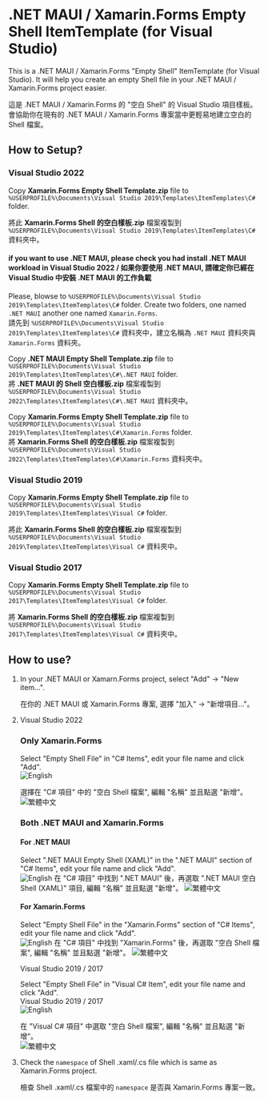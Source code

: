 # .NET MAUI / Xamarin.Forms Empty Shell ItemTemplate (for Visual Studio)

This is a .NET MAUI / Xamarin.Forms "Empty Shell" ItemTemplate (for Visual Studio). It will help you create an empty Shell file in your .NET MAUI / Xamarin.Forms project easier.  
 
這是 .NET MAUI / Xamarin.Forms 的 "空白 Shell" 的 Visual Studio 項目樣板。會協助你在現有的 .NET MAUI / Xamarin.Forms 專案當中更輕易地建立空白的 Shell 檔案。  

## How to Setup?

### Visual Studio 2022
Copy **Xamarin.Forms Empty Shell Template.zip** file to `%USERPROFILE%\Documents\Visual Studio 2019\Templates\ItemTemplates\C#` folder.  
 
將此 **Xamarin.Forms Shell 的空白樣板.zip** 檔案複製到 `%USERPROFILE%\Documents\Visual Studio 2019\Templates\ItemTemplates\C#` 資料夾中。  

#### if you want to use .NET MAUI, please check you had install .NET MAUI workload in Visual Studio 2022 / 如果你要使用 .NET MAUI, 請確定你已經在 Visual Studio 中安裝 .NET MAUI 的工作負載

Please, blowse to `%USERPROFILE%\Documents\Visual Studio 2019\Templates\ItemTemplates\C#` folder. Create two folders, one named `.NET MAUI` another one named `Xamarin.Forms`.  
請先到 `%USERPROFILE%\Documents\Visual Studio 2019\Templates\ItemTemplates\C#` 資料夾中，建立名稱為 `.NET MAUI` 資料夾與 `Xamarin.Forms` 資料夾。  

Copy **.NET MAUI Empty Shell Template.zip** file to `%USERPROFILE%\Documents\Visual Studio 2019\Templates\ItemTemplates\C#\.NET MAUI` folder.  
將 **.NET MAUI 的 Shell 空白樣板.zip** 檔案複製到 `%USERPROFILE%\Documents\Visual Studio 2022\Templates\ItemTemplates\C#\.NET MAUI` 資料夾中。  
  
Copy **Xamarin.Forms Empty Shell Template.zip** file to `%USERPROFILE%\Documents\Visual Studio 2019\Templates\ItemTemplates\C#\Xamarin.Forms` folder.  
將 **Xamarin.Forms Shell 的空白樣板.zip** 檔案複製到 `%USERPROFILE%\Documents\Visual Studio 2022\Templates\ItemTemplates\C#\Xamarin.Forms` 資料夾中。  

  
### Visual Studio 2019
Copy **Xamarin.Forms Empty Shell Template.zip** file to `%USERPROFILE%\Documents\Visual Studio 2019\Templates\ItemTemplates\Visual C#` folder.  
 
將此 **Xamarin.Forms Shell 的空白樣板.zip** 檔案複製到 `%USERPROFILE%\Documents\Visual Studio 2019\Templates\ItemTemplates\Visual C#` 資料夾中。  

### Visual Studio 2017
Copy **Xamarin.Forms Empty Shell Template.zip** file to `%USERPROFILE%\Documents\Visual Studio 2017\Templates\ItemTemplates\Visual C#` folder.  
 
將 **Xamarin.Forms Shell 的空白樣板.zip** 檔案複製到 `%USERPROFILE%\Documents\Visual Studio 2017\Templates\ItemTemplates\Visual C#` 資料夾中。  

## How to use?

1. In your .NET MAUI or Xamarn.Forms project, select "Add" -> "New item...".  
 
   在你的 .NET MAUI 或 Xamarin.Forms 專案, 選擇 "加入" -> "新增項目..."。
   
2. Visual Studio 2022

   ### Only Xamarin.Forms

   Select "Empty Shell File" in "C# Items", edit your file name and click "Add".  
   ![English](/Screenshots/English%20for%20VS2022.png)

   選擇在 "C# 項目" 中的 "空白 Shell 檔案", 編輯 "名稱" 並且點選 "新增"。    
   ![繁體中文](/Screenshots/Traditional%20Chinese%20for%20VS2022.png)

   ### Both .NET MAUI and Xamarin.Forms

   #### For .NET MAUI
   Select ".NET MAUI Empty Shell (XAML)" in the ".NET MAUI" section of "C# Items", edit your file name and click "Add".  
   ![English](/Screenshots/English%20for%20.NET%20MAUI%20in%20VS2022.png)
   在 "C# 項目" 中找到 ".NET MAUI" 後，再選取 ".NET MAUI 空白 Shell (XAML)" 項目, 編輯 "名稱" 並且點選 "新增"。 
   ![繁體中文](/Screenshots/Traditional%20Chinese%20for%20.NET%20MAUI%20in%20VS2022.png)

   #### For Xamarin.Forms
   Select "Empty Shell File" in the "Xamarin.Forms" section of "C# Items", edit your file name and click "Add".  
   ![English](/Screenshots/English%20for%20Xamarin.Forms%20in%20VS2022.png)
   在 "C# 項目" 中找到 "Xamarin.Forms" 後，再選取 "空白 Shell 檔案", 編輯 "名稱" 並且點選 "新增"。
   ![繁體中文](/Screenshots/Traditional%20Chinese%20for%20Xamarin.Forms%20in%20VS2022.png)

   Visual Studio 2019 / 2017  

   Select "Empty Shell File" in "Visual C# Item", edit your file name and click "Add".  
   Visual Studio 2019 / 2017  
   ![English](/Screenshots/English%20for%20VS2017&2019.jpg)

   在 "Visual C# 項目" 中選取 "空白 Shell 檔案", 編輯 "名稱" 並且點選 "新增"。  
   ![繁體中文](/Screenshots/Traditional%20Chinese%20for%20VS2017&2019.jpg)

3. Check the `namespace` of Shell .xaml/.cs file which is same as Xamarin.Forms project.  
 
   檢查 Shell .xaml/.cs 檔案中的 `namespace` 是否與 Xamarin.Forms 專案一致。
